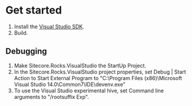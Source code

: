 # Get started

1. Install the [Visual Studio SDK](https://msdn.microsoft.com/en-us/library/bb166441.aspx?f=255&MSPPError=-2147217396).
2. Build.

## Debugging
1. Make Sitecore.Rocks.VisualStudio the StartUp Project.
2. In the Sitecore.Rocks.VisualStudio project properties, set Debug | Start Action to Start External Program to "C:\Program Files (x86)\Microsoft Visual Studio 14.0\Common7\IDE\devenv.exe"
3. To use the Visual Studio experimental hive, set Command line arguments to "/rootsuffix Exp".
